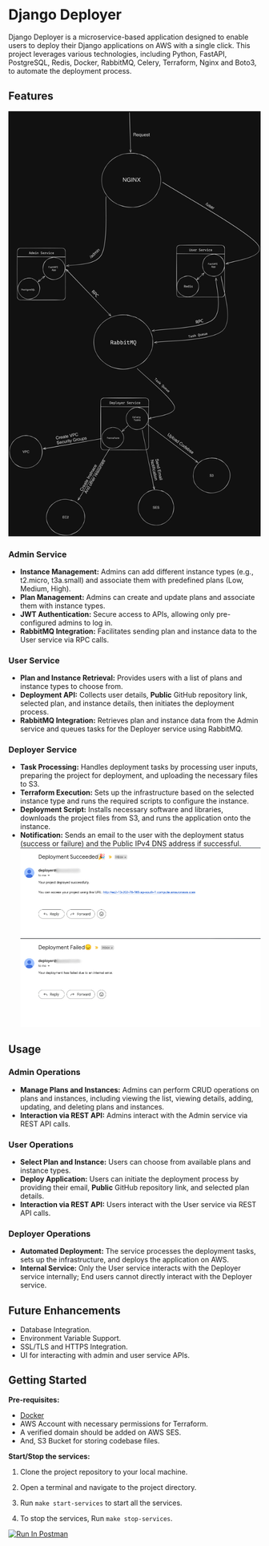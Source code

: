 # Django Deployer

Django Deployer is a microservice-based application designed to enable users to deploy their Django applications on AWS with a single click. This project leverages various technologies, including Python, FastAPI, PostgreSQL, Redis, Docker, RabbitMQ, Celery, Terraform, Nginx and Boto3, to automate the deployment process.

## Features

![](./assets/overview.png)

### Admin Service

- **Instance Management:** Admins can add different instance types (e.g., t2.micro, t3a.small) and associate them with predefined plans (Low, Medium, High).
- **Plan Management:** Admins can create and update plans and associate them with instance types.
- **JWT Authentication:** Secure access to APIs, allowing only pre-configured admins to log in.
- **RabbitMQ Integration:** Facilitates sending plan and instance data to the User service via RPC calls.

### User Service

- **Plan and Instance Retrieval:** Provides users with a list of plans and instance types to choose from.
- **Deployment API:** Collects user details, **Public** GitHub repository link, selected plan, and instance details, then initiates the deployment process.
- **RabbitMQ Integration:** Retrieves plan and instance data from the Admin service and queues tasks for the Deployer service using RabbitMQ.

### Deployer Service

- **Task Processing:** Handles deployment tasks by processing user inputs, preparing the project for deployment, and uploading the necessary files to S3.
- **Terraform Execution:** Sets up the infrastructure based on the selected instance type and runs the required scripts to configure the instance.
- **Deployment Script:** Installs necessary software and libraries, downloads the project files from S3, and runs the application onto the instance.
- **Notification:** Sends an email to the user with the deployment status (success or failure) and the Public IPv4 DNS address if successful. ![](./assets/succeeded.jpg) ![](./assets/failed.jpg)

## Usage

### Admin Operations

- **Manage Plans and Instances:** Admins can perform CRUD operations on plans and instances, including viewing the list, viewing details, adding, updating, and deleting plans and instances.
- **Interaction via REST API:** Admins interact with the Admin service via REST API calls.

### User Operations

- **Select Plan and Instance:** Users can choose from available plans and instance types.
- **Deploy Application:** Users can initiate the deployment process by providing their email, **Public** GitHub repository link, and selected plan details.
- **Interaction via REST API:** Users interact with the User service via REST API calls.

### Deployer Operations

- **Automated Deployment:** The service processes the deployment tasks, sets up the infrastructure, and deploys the application on AWS.
- **Internal Service:** Only the User service interacts with the Deployer service internally; End users cannot directly interact with the Deployer service.

## Future Enhancements

- Database Integration.
- Environment Variable Support.
- SSL/TLS and HTTPS Integration.
- UI for interacting with admin and user service APIs.

## Getting Started

**Pre-requisites:**

- [Docker](https://www.docker.com/products/docker-desktop/)
- AWS Account with necessary permissions for Terraform.
- A verified domain should be added on AWS SES.
- And, S3 Bucket for storing codebase files.

**Start/Stop the services:**

1. Clone the project repository to your local machine.

2. Open a terminal and navigate to the project directory.

3. Run `make start-services` to start all the services.

4. To stop the services, Run `make stop-services`.

[<img src="https://run.pstmn.io/button.svg" alt="Run In Postman" style="width: 128px; height: 32px;">](https://app.getpostman.com/run-collection/17396704-892d5957-4c38-42b6-a408-5719aa8632aa?action=collection%2Ffork&source=rip_markdown&collection-url=entityId%3D17396704-892d5957-4c38-42b6-a408-5719aa8632aa%26entityType%3Dcollection%26workspaceId%3D392b781a-05ab-415b-9eb8-456aca6f3129)
